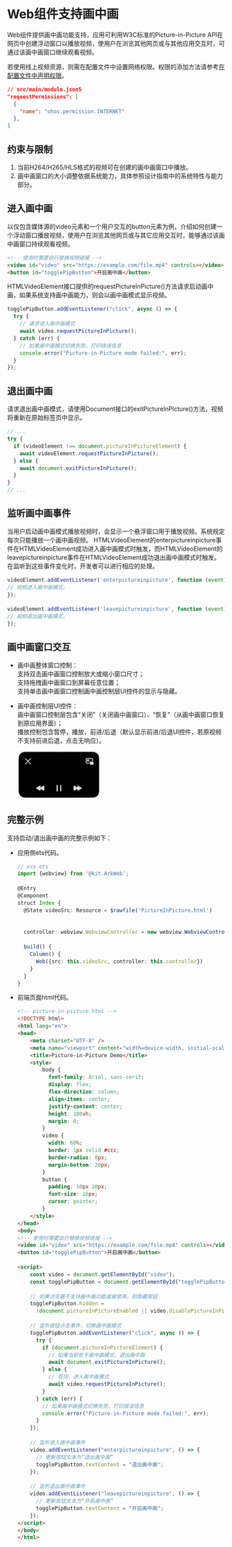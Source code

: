 # Web组件支持画中画
Web组件提供画中画功能支持，应用可利用W3C标准的Picture-in-Picture API在网页中创建浮动窗口以播放视频，使用户在浏览其他网页或与其他应用交互时，可通过该画中画窗口继续观看视频。  

若使用线上视频资源，则需在配置文件中设置网络权限。权限的添加方法请参考[在配置文件中声明权限](../security/AccessToken/declare-permissions.md)。

```json
// src/main/module.json5
"requestPermissions": [
  {
    "name": "ohos.permission.INTERNET"
  },
]
```

## 约束与限制
1. 当前H264/H265/HLS格式的视频可在创建的画中画窗口中播放。  
2. 画中画窗口的大小调整依据系统能力，具体参照设计指南中的系统特性与能力部分。

## 进入画中画

以仅包含媒体源的video元素和一个用户交互的button元素为例，介绍如何创建一个浮动窗口播放视频，使用户在浏览其他网页或与其它应用交互时，能够通过该画中画窗口持续观看视频。

```html
<!-- 使用时需要自行替换视频链接 -->
<video id="video" src="https://example.com/file.mp4" controls></video>
<button id="togglePipButton">开启画中画</button>
```

HTMLVideoElement接口提供的requestPictureInPicture()方法请求启动画中画，如果系统支持画中画能力，则会以画中画模式显示视频。

```js
togglePipButton.addEventListener("click", async () => {
  try {
    // 请求进入画中画模式
    await video.requestPictureInPicture();
  } catch (err) {
    // 如果画中画模式切换失败，打印错误信息
    console.error("Picture-in-Picture mode failed:", err);
  }
});
```

## 退出画中画

请求退出画中画模式，请使用Document接口的exitPictureInPicture()方法，视频将重新在原始标签页中显示。

```js
// ...
try {
  if (videoElement !== document.pictureInPictureElement) {
    await videoElement.requestPictureInPicture();
  } else {
    await document.exitPictureInPicture();
  }
}
// ...
```

## 监听画中画事件

当用户启动画中画模式播放视频时，会显示一个悬浮窗口用于播放视频。系统规定每次只能播放一个画中画视频。
HTMLVideoElement的enterpictureinpicture事件在HTMLVideoElement成功进入画中画模式时触发，而HTMLVideoElement的leavepictureinpicture事件在HTMLVideoElement成功退出画中画模式时触发。
在监听到这些事件变化时，开发者可以进行相应的处理。


```js
videoElement.addEventListener('enterpictureinpicture', function (event) {
// 视频进入画中画模式。
});

videoElement.addEventListener('leavepictureinpicture', function (event) {
// 视频退出画中画模式。
});
```

## 画中画窗口交互

* 画中画整体窗口控制：  
  支持双击画中画窗口控制放大或缩小窗口尺寸；  
  支持拖拽画中画窗口到屏幕任意位置；  
  支持单击画中画窗口控制画中画控制层UI控件的显示与隐藏。  

* 画中画控制层UI控件：  
  画中画窗口控制层包含“关闭”（关闭画中画窗口）、“恢复”（从画中画窗口恢复到原应用界面）；  
  播放控制包含暂停，播放，前进/后退（默认显示前进/后退UI控件，若原视频不支持前进后退，点击无响应）。
  
  ![web-picture-in-picture](figures/web-picture-in-picture-ui.png)


## 完整示例

支持启动/退出画中画的完整示例如下：

* 应用侧ets代码。

  ```ts
  // xxx.ets
  import {webview} from '@kit.ArkWeb';

  @Entry
  @Component
  struct Index {
    @State videoSrc: Resource = $rawfile('PictureInPicture.html')


    controller: webview.WebviewController = new webview.WebviewController()

    build() {
      Column() {
        Web({src: this.videoSrc, controller: this.controller})
      }
    }
  }
  ```

* 前端页面html代码。

  ```html
  <!-- picture-in-picture.html -->
  <!DOCTYPE html>
  <html lang="en">
  <head>
      <meta charset="UTF-8" />
      <meta name="viewport" content="width=device-width, initial-scale=1.0" />
      <title>Picture-in-Picture Demo</title>
      <style>
          body {
            font-family: Arial, sans-serif;
            display: flex;
            flex-direction: column;
            align-items: center;
            justify-content: center;
            height: 100vh;
            margin: 0;
          }
          video {
            width: 60%;
            border: 1px solid #ccc;
            border-radius: 8px;
            margin-bottom: 20px;
          }
          button {
            padding: 10px 20px;
            font-size: 16px;
            cursor: pointer;
          }
      </style>
  </head>
  <body>
  <!-- 使用时需要自行替换视频链接 -->
  <video id="video" src="https://example.com/file.mp4" controls></video>
  <button id="togglePipButton">开启画中画</button>

  <script>
      const video = document.getElementById("video");
      const togglePipButton = document.getElementById("togglePipButton");

      // 如果浏览器不支持画中画功能或被禁用，则隐藏按钮
      togglePipButton.hidden =
        !document.pictureInPictureEnabled || video.disablePictureInPicture;

      // 监听按钮点击事件，切换画中画模式
      togglePipButton.addEventListener("click", async () => {
        try {
          if (document.pictureInPictureElement) {
            // 如果当前处于画中画模式，退出画中画
            await document.exitPictureInPicture();
          } else {
            // 否则，进入画中画模式
            await video.requestPictureInPicture();
          }
        } catch (err) {
          // 如果画中画模式切换失败，打印错误信息
          console.error("Picture-in-Picture mode failed:", err);
        }
      });

      // 监听进入画中画事件
      video.addEventListener("enterpictureinpicture", () => {
        // 更新按钮文本为“退出画中画”
        togglePipButton.textContent = "退出画中画";
      });

      // 监听退出画中画事件
      video.addEventListener("leavepictureinpicture", () => {
        // 更新按钮文本为“开启画中画”
        togglePipButton.textContent = "开启画中画";
      });
  </script>
  </body>
  </html>
  ```
